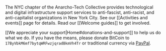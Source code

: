 The NYC chapter of the Anarcho-Tech Collective provides technological and digital infrastructure support services to anti-fascist, anti-racist, and anti-capitalist organizations in New York City. See our [[Activities and events]] page for details. Read our [[Welcome guides]] to get involved.

[[We appreciate your support|Home#donations-and-support]] to help us do what we do. If you have the means, please donate BitCoin to `17ByVbkM6mf7bytqWRFwzjqradBkmVh4Tr` or traditional currency via [PayPal](https://www.paypal.me/AnarchoTechNYC/25).